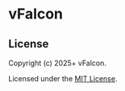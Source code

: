 # vFalcon

## License

Copyright (c) 2025+ vFalcon.

Licensed under the [MIT License](https://mit-license.org/).
